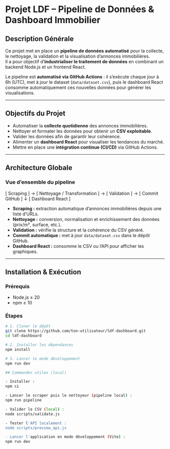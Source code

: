 # Projet LDF – Pipeline de Données & Dashboard Immobilier

## Description Générale

Ce projet met en place un **pipeline de données automatisé** pour la collecte, le nettoyage, la validation et la visualisation d’annonces immobilières.  
Il a pour objectif d’**industrialiser le traitement de données** en combinant un backend Node.js et un frontend React.

Le pipeline est **automatisé via GitHub Actions** : il s’exécute chaque jour à 6h (UTC), met à jour le dataset (`data/dataset.csv`), puis le dashboard React consomme automatiquement ces nouvelles données pour générer les visualisations.

---

## Objectifs du Projet

- Automatiser la **collecte quotidienne** des annonces immobilières.  
- Nettoyer et formater les données pour obtenir un **CSV exploitable**.  
- Valider les données afin de garantir leur cohérence.  
- Alimenter un **dashboard React** pour visualiser les tendances du marché.  
- Mettre en place une **intégration continue (CI/CD)** via GitHub Actions.

---

## Architecture Globale

### Vue d’ensemble du pipeline

[ Scraping ] → [ Nettoyage / Transformation ] → [ Validation ] → [ Commit GitHub ]
↓
[ Dashboard React ]


- **Scraping :** extraction automatique d’annonces immobilières depuis une liste d’URLs.  
- **Nettoyage :** conversion, normalisation et enrichissement des données (prix/m², surface, etc.).  
- **Validation :** vérifie la structure et la cohérence du CSV généré.  
- **Commit automatique :** met à jour `data/dataset.csv` dans le dépôt GitHub.  
- **Dashboard React :** consomme le CSV ou l’API pour afficher les graphiques.

---
## Installation & Exécution

### Prérequis
- Node.js ≥ 20
- npm ≥ 10

### Étapes
```bash
# 1. Cloner le dépôt
git clone https://github.com/ton-utilisateur/ldf-dashboard.git
cd ldf-dashboard

# 2. Installer les dépendances
npm install

# 3. Lancer le mode développement
npm run dev

## Commandes utiles (local)

- Installer :
npm ci

- Lancer le scraper puis le nettoyeur (pipeline local) :
npm run pipeline

- Valider le CSV (local) :
node scripts/validate.js

- Tester l'API localement :
node scripts/preview_api.js

- Lancer l'application en mode développement (Vite) :
npm run dev
